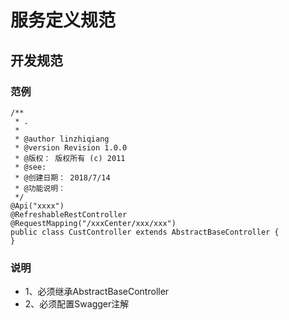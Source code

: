 # 服务定义规范

## 开发规范
### 范例
```
/**
 * .
 *
 * @author linzhiqiang
 * @version Revision 1.0.0
 * @版权： 版权所有 (c) 2011
 * @see:
 * @创建日期： 2018/7/14
 * @功能说明：
 */
@Api("xxxx")
@RefreshableRestController
@RequestMapping("/xxxCenter/xxx/xxx")
public class CustController extends AbstractBaseController {
}
```
### 说明
+ 1、必须继承AbstractBaseController
+ 2、必须配置Swagger注解


